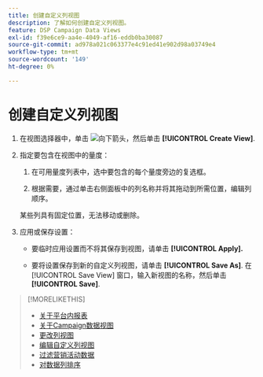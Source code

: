 ```yaml
---
title: 创建自定义列视图
description: 了解如何创建自定义列视图。
feature: DSP Campaign Data Views
exl-id: f39e6ce9-aa4e-4049-af16-eddb0ba30087
source-git-commit: ad978a021c063377e4c91ed41e902d98a03749e4
workflow-type: tm+mt
source-wordcount: '149'
ht-degree: 0%

---
```


# 创建自定义列视图

1. 在视图选择器中，单击 ![向下箭头](/help/dsp/assets/chevron-down.png)，然后单击 **[!UICONTROL Create View]**.

1. 指定要包含在视图中的量度：

   1. 在可用量度列表中，选中要包含的每个量度旁边的复选框。

   1. 根据需要，通过单击右侧面板中的列名称并将其拖动到所需位置，编辑列顺序。

   某些列具有固定位置，无法移动或删除。

1. 应用或保存设置：

   * 要临时应用设置而不将其保存到视图，请单击 **[!UICONTROL Apply].**

   * 要将设置保存到新的自定义列视图，请单击 **[!UICONTROL Save As]**. 在 [!UICONTROL Save View] 窗口，输入新视图的名称，然后单击 **[!UICONTROL Save]**.

>[!MORELIKETHIS]
>
>* [关于平台内报表](campaign-reports-about.md)
>* [关于Campaign数据视图](campaign-data-views-about.md)
>* [更改列视图](column-view-change.md)
>* [编辑自定义列视图](column-view-edit.md)
>* [过滤营销活动数据](campaign-data-filter.md)
>* [对数据列排序](campaign-data-sort.md)

